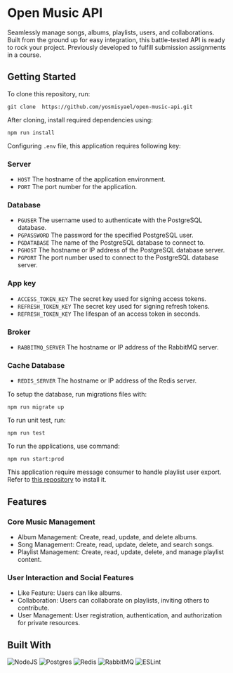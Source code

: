 # Open Music API
Seamlessly manage songs, albums, playlists, users, and collaborations. Built from the ground up for easy integration, this battle-tested API is ready to rock your project. Previously developed to fulfill submission assignments in a course.

## Getting Started
To clone this repository, run:
```shell
git clone  https://github.com/yosmisyael/open-music-api.git
```
After cloning, install required dependencies using:
```shell
npm run install
```
Configuring `.env` file, this application requires following key:
### Server
- `HOST` The hostname of the application environment.
- `PORT` The port number for the application.
### Database
- `PGUSER` The username used to authenticate with the PostgreSQL database.
- `PGPASSWORD` The password for the specified PostgreSQL user.
- `PGDATABASE` The name of the PostgreSQL database to connect to.
- `PGHOST` The hostname or IP address of the PostgreSQL database server.
- `PGPORT` The port number used to connect to the PostgreSQL database server.
### App key
- `ACCESS_TOKEN_KEY` The secret key used for signing access tokens.
- `REFRESH_TOKEN_KEY` The secret key used for signing refresh tokens.
- `REFRESH_TOKEN_KEY` The lifespan of an access token in seconds.
### Broker
- `RABBITMQ_SERVER` The hostname or IP address of the RabbitMQ server.
### Cache Database
- `REDIS_SERVER` The hostname or IP address of the Redis server.

To setup the database, run migrations files with:
```shell
npm run migrate up
```
To run unit test, run:
```shell
npm run test
```
To run the applications, use command:
```shell
npm run start:prod
```
This application require message consumer to handle playlist user export. Refer to [this repository](https://github.com/yosmisyael/open-music-api-queue-consumer) to install it.

## Features
### Core Music Management
- Album Management: Create, read, update, and delete albums.
- Song Management: Create, read, update, delete, and search songs.
- Playlist Management: Create, read, update, delete, and manage playlist content.
### User Interaction and Social Features
- Like Feature: Users can like albums.
- Collaboration: Users can collaborate on playlists, inviting others to contribute.
- User Management: User registration, authentication, and authorization for private resources.

## Built With
![NodeJS](https://img.shields.io/badge/node.js-6DA55F?style=for-the-badge&logo=node.js&logoColor=white)
![Postgres](https://img.shields.io/badge/postgres-%23316192.svg?style=for-the-badge&logo=postgresql&logoColor=white)
![Redis](https://img.shields.io/badge/redis-%23DD0031.svg?style=for-the-badge&logo=redis&logoColor=white)
![RabbitMQ](https://img.shields.io/badge/Rabbitmq-FF6600?style=for-the-badge&logo=rabbitmq&logoColor=white)
![ESLint](https://img.shields.io/badge/ESLint-4B3263?style=for-the-badge&logo=eslint&logoColor=white)
